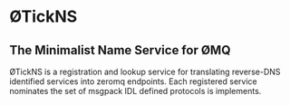 # ØTickNS
## The Minimalist Name Service for ØMQ

ØTickNS is a registration and lookup service for translating reverse-DNS identified services into zeromq endpoints. Each registered service nominates the set of msgpack IDL defined protocols is implements. 
